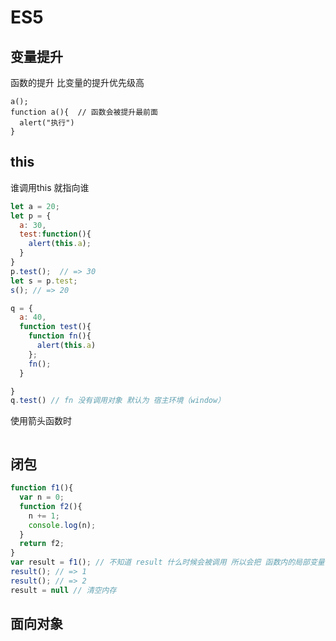 # ES5
## 变量提升
函数的提升 比变量的提升优先级高
```
a();
function a(){  // 函数会被提升最前面
  alert("执行")
}
```

## this
谁调用this 就指向谁
```javascript
let a = 20;
let p = {
  a: 30,
  test:function(){
    alert(this.a);
  }
}
p.test();  // => 30
let s = p.test;
s(); // => 20

q = {
  a: 40,
  function test(){
    function fn(){
      alert(this.a)
    };
    fn();
  }

}
q.test() // fn 没有调用对象 默认为 宿主环境（window）

```

使用箭头函数时
```javascript

```

## 闭包
```javascript
function f1(){
  var n = 0;
  function f2(){
    n += 1;
    console.log(n);
  }
  return f2;
}
var result = f1(); // 不知道 result 什么时候会被调用 所以会把 函数内的局部变量保存起来
result(); // => 1
result(); // => 2
result = null // 清空内存
```

## 面向对象
